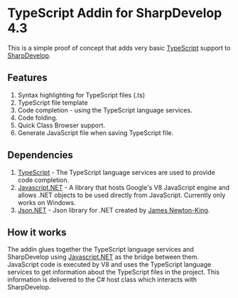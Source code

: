 # TypeScript Addin for SharpDevelop 4.3

This is a simple proof of concept that adds very basic [TypeScript](http://www.typescriptlang.org/) support to [SharpDevelop](http://www.icsharpcode.net/OpenSource/SD/).

## Features

1. Syntax highlighting for TypeScript files (.ts)
2. TypeScript file template
3. Code completion - using the TypeScript language services.
4. Code folding.
5. Quick Class Browser support.
6. Generate JavaScript file when saving TypeScript file.

## Dependencies

1. [TypeScript](http://typescript.codeplex.com/) - The TypeScript language services are used to provide code completion.
2. [Javascript.NET](http://javascriptdotnet.codeplex.com/) - A library that hosts Google's V8 JavaScript engine and allows .NET objects to be used directly from JavaScript. Currently only works on Windows.
3. [Json.NET](http://json.codeplex.com/) - Json library for .NET created by [James Newton-King](http://james.newtonking.com/).

## How it works

The addin  glues together the TypeScript language services and SharpDevelop using [Javascript.NET](http://javascriptdotnet.codeplex.com/) as the bridge between them. JavaScript code is executed by V8 and uses the TypeScript language services to get information about the TypeScript files in the project. This information is delivered to the C# host class which interacts with SharpDevelop.

